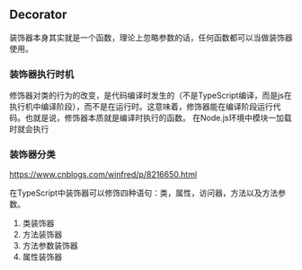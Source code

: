 ## Decorator

装饰器本身其实就是一个函数，理论上忽略参数的话，任何函数都可以当做装饰器使用。

### 装饰器执行时机

修饰器对类的行为的改变，是代码编译时发生的（不是TypeScript编译，而是js在执行机中编译阶段），而不是在运行时。这意味着，修饰器能在编译阶段运行代码。也就是说，修饰器本质就是编译时执行的函数。
在Node.js环境中模块一加载时就会执行

### 装饰器分类

https://www.cnblogs.com/winfred/p/8216650.html

在TypeScript中装饰器可以修饰四种语句：类，属性，访问器，方法以及方法参数。

1. 类装饰器
2. 方法装饰器
3. 方法参数装饰器
4. 属性装饰器
